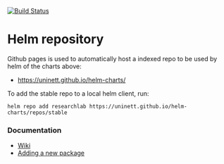 [![Build Status](https://travis-ci.org/Uninett/helm-charts.svg?branch=master)](https://travis-ci.org/Uninett/helm-charts)

# Helm repository



Github pages is used to automatically host a indexed repo to be used by helm of the charts above:

* <https://uninett.github.io/helm-charts/>

To add the stable repo to a local helm client, run:

```
helm repo add researchlab https://uninett.github.io/helm-charts/repos/stable
```

### Documentation
- [Wiki](https://github.com/Uninett/helm-charts/wiki/)
- [Adding a new package](https://github.com/Uninett/helm-charts/wiki/Creating-a-new-package)
